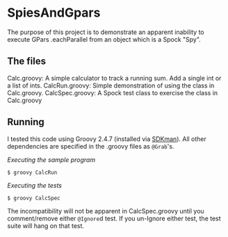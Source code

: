 # SpiesAndGpars
The purpose of this project is to demonstrate an apparent inability to execute GPars .eachParallel from an object which is a Spock "Spy".

## The files
Calc.groovy: A simple calculator to track a running sum. Add a single int or a list of ints.
CalcRun.groovy: Simple demonstration of using the class in Calc.groovy.
CalcSpec.groovy: A Spock test class to exercise the class in Calc.groovy

## Running
I tested this code using Groovy 2.4.7 (installed via [SDKman](http://sdkman.io/)). All other dependencies are specified in the .groovy files as `@Grab`'s.

*Executing the sample program*

`$ groovy CalcRun`

*Executing the tests*

`$ groovy CalcSpec`

The incompatibility will not be apparent in CalcSpec.groovy until you comment/remove either `@Ignore`d test. If you un-Ignore either test, the test suite will hang on that test.
